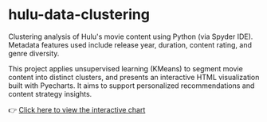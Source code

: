 # hulu-data-clustering
Clustering analysis of Hulu's movie content using Python (via Spyder IDE).  
Metadata features used include release year, duration, content rating, and genre diversity.

This project applies unsupervised learning (KMeans) to segment movie content into distinct clusters, and presents an interactive HTML visualization built with Pyecharts. It aims to support personalized recommendations and content strategy insights.

👉 [Click here to view the interactive chart](https://xyi-123.github.io/hulu-data-clustering/Hulu-Movies.html)
